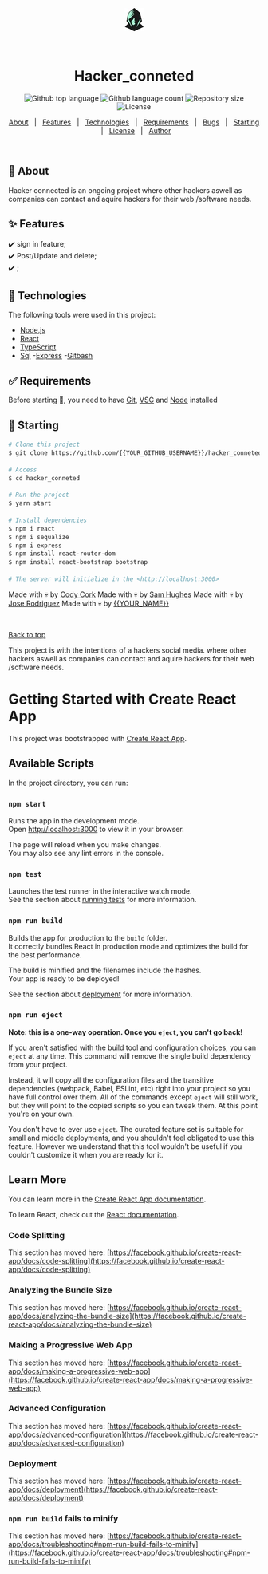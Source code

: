 <div align="center" id="top"> 
  <img src="client\public\hackerclogo.jpg" alt="Hacker_conneted" />

&#xa0;

  <!-- <a href="https://hacker_conneted.netlify.app">Demo</a> -->
</div>

<h1 align="center">Hacker_conneted</h1>

<p align="center">
  <img alt="Github top language" src="https://img.shields.io/github/languages/top/{{YOUR_GITHUB_USERNAME}}/hacker_conneted?color=56BEB8">

  <img alt="Github language count" src="https://img.shields.io/github/languages/count/{{YOUR_GITHUB_USERNAME}}/hacker_conneted?color=56BEB8">

  <img alt="Repository size" src="https://img.shields.io/github/repo-size/{{YOUR_GITHUB_USERNAME}}/hacker_conneted?color=56BEB8">

  <img alt="License" src="https://img.shields.io/github/license/{{YOUR_GITHUB_USERNAME}}/hacker_conneted?color=56BEB8">

  <!-- <img alt="Github issues" src="https://img.shields.io/github/issues/{{YOUR_GITHUB_USERNAME}}/hacker_conneted?color=56BEB8" /> -->

  <!-- <img alt="Github forks" src="https://img.shields.io/github/forks/{{YOUR_GITHUB_USERNAME}}/hacker_conneted?color=56BEB8" /> -->

  <!-- <img alt="Github stars" src="https://img.shields.io/github/stars/{{YOUR_GITHUB_USERNAME}}/hacker_conneted?color=56BEB8" /> -->
</p>

<!-- Status -->

<!-- <h4 align="center">
	🚧  Hacker_conneted 🚀 Under construction...  🚧
</h4>

<hr> -->

<p align="center">
  <a href="#dart-about">About</a> &#xa0; | &#xa0; 
  <a href="#sparkles-features">Features</a> &#xa0; | &#xa0;
  <a href="#rocket-technologies">Technologies</a> &#xa0; | &#xa0;
  <a href="#white_check_mark-requirements">Requirements</a> &#xa0; | &#xa0;
  <a href="#white_check_mark-requirements">Bugs</a> &#xa0; | &#xa0;
  <a href="#checkered_flag-starting">Starting</a> &#xa0; | &#xa0;
  <a href="#memo-license">License</a> &#xa0; | &#xa0;
  <a href="https://github.com/{{YOUR_GITHUB_USERNAME}}" target="_blank">Author</a>
</p>

<br>

## :dart: About

Hacker connected is an ongoing project where other hackers aswell as companies can contact and aquire hackers for their web /software needs.

## :sparkles: Features

:heavy_check_mark: sign in feature;\
:heavy_check_mark: Post/Update and delete;\
:heavy_check_mark: ;

## :rocket: Technologies

The following tools were used in this project:

- [Node.js](https://nodejs.org/en/)
- [React](https://pt-br.reactjs.org/)
- [TypeScript](https://www.typescriptlang.org/)
- [Sql](https://www.pgadmin.org/) -[Express](http://expressjs.com/) -[Gitbash](https://git-scm.com/downloads)

## :white_check_mark: Requirements

Before starting :checkered_flag:, you need to have [Git](https://git-scm.com), [VSC](https://code.visualstudio.com/Download) and [Node](https://nodejs.org/en/) installed

## :checkered_flag: Starting

```bash
# Clone this project
$ git clone https://github.com/{{YOUR_GITHUB_USERNAME}}/hacker_conneted

# Access
$ cd hacker_conneted

# Run the project
$ yarn start

# Install dependencies
$ npm i react
$ npm i sequalize
$ npm i express
$ npm install react-router-dom
$ npm install react-bootstrap bootstrap

# The server will initialize in the <http://localhost:3000>
```

Made with :skull: by <a href="https://github.com/CodyCork" target="_blank">Cody Cork</a>
Made with :skull: by <a href="https://github.com/Fallangel666" target="_blank">Sam Hughes</a>
Made with :skull: by <a href="https://github.com/Balthi3r" target="_blank">Jose Rodriguez</a>
Made with :skull: by <a href="https://github.com/{{YOUR_GITHUB_USERNAME}}" target="_blank">{{YOUR_NAME}}</a>

&#xa0;

<a href="#top">Back to top</a>

This project is with the intentions of a hackers social media. where other hackers aswell as companies can contact and aquire hackers for their web /software needs.

# Getting Started with Create React App

This project was bootstrapped with [Create React App](https://github.com/facebook/create-react-app).

## Available Scripts

In the project directory, you can run:

### `npm start`

Runs the app in the development mode.\
Open [http://localhost:3000](http://localhost:3000) to view it in your browser.

The page will reload when you make changes.\
You may also see any lint errors in the console.

### `npm test`

Launches the test runner in the interactive watch mode.\
See the section about [running tests](https://facebook.github.io/create-react-app/docs/running-tests) for more information.

### `npm run build`

Builds the app for production to the `build` folder.\
It correctly bundles React in production mode and optimizes the build for the best performance.

The build is minified and the filenames include the hashes.\
Your app is ready to be deployed!

See the section about [deployment](https://facebook.github.io/create-react-app/docs/deployment) for more information.

### `npm run eject`

**Note: this is a one-way operation. Once you `eject`, you can't go back!**

If you aren't satisfied with the build tool and configuration choices, you can `eject` at any time. This command will remove the single build dependency from your project.

Instead, it will copy all the configuration files and the transitive dependencies (webpack, Babel, ESLint, etc) right into your project so you have full control over them. All of the commands except `eject` will still work, but they will point to the copied scripts so you can tweak them. At this point you're on your own.

You don't have to ever use `eject`. The curated feature set is suitable for small and middle deployments, and you shouldn't feel obligated to use this feature. However we understand that this tool wouldn't be useful if you couldn't customize it when you are ready for it.

## Learn More

You can learn more in the [Create React App documentation](https://facebook.github.io/create-react-app/docs/getting-started).

To learn React, check out the [React documentation](https://reactjs.org/).

### Code Splitting

This section has moved here: [https://facebook.github.io/create-react-app/docs/code-splitting](https://facebook.github.io/create-react-app/docs/code-splitting)

### Analyzing the Bundle Size

This section has moved here: [https://facebook.github.io/create-react-app/docs/analyzing-the-bundle-size](https://facebook.github.io/create-react-app/docs/analyzing-the-bundle-size)

### Making a Progressive Web App

This section has moved here: [https://facebook.github.io/create-react-app/docs/making-a-progressive-web-app](https://facebook.github.io/create-react-app/docs/making-a-progressive-web-app)

### Advanced Configuration

This section has moved here: [https://facebook.github.io/create-react-app/docs/advanced-configuration](https://facebook.github.io/create-react-app/docs/advanced-configuration)

### Deployment

This section has moved here: [https://facebook.github.io/create-react-app/docs/deployment](https://facebook.github.io/create-react-app/docs/deployment)

### `npm run build` fails to minify

This section has moved here: [https://facebook.github.io/create-react-app/docs/troubleshooting#npm-run-build-fails-to-minify](https://facebook.github.io/create-react-app/docs/troubleshooting#npm-run-build-fails-to-minify)
